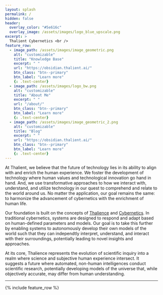 ```yaml
---
layout: splash
permalink: /
hidden: false
header:
  overlay_color: "#5e616c"
  overlay_image: /assets/images/logo_blue_upscale.png
excerpt: >
  Thalient Cybernetics <br />
feature_row:
  - image_path: /assets/images/image_geometric.png
    alt: "customizable"
    title: "Knowledge Base"
    excerpt: " "
    url: "https://obsidian.thalient.ai/"
    btn_class: "btn--primary"
    btn_label: "Learn more"
    {: .text-center}
  - image_path: /assets/images/logo_bw.png
    alt: "customizable"
    title: "About Me"
    excerpt: " "
    url: "/about/"
    btn_class: "btn--primary"
    btn_label: "Learn more"
    {: .text-center}
  - image_path: /assets/images/image_geometric_2.png
    alt: "customizable"
    title: "Blog"
    excerpt: " "
    url: "https://obsidian.thalient.ai/"
    btn_class: "btn--primary"
    btn_label: "Learn more"
    {: .text-center}
---
```

At Thalient, we believe that the future of technology lies in its ability to align with and enrich the human experience. We foster the development of technology where human values and technological innovation go hand in hand. And, we use transformative approaches to how we interact with, understand, and utilize technology in our quest to comprehend and relate to the world around us. No matter the application, our goal remains the same: to harmonize the advancement of cybernetics with the enrichment of human life.

Our foundation is built on the concepts of [Thalience](https://www.kschroeder.com/my-books/ventus/thalience) and [Cybernetics](https://en.wikipedia.org/wiki/Cybernetics:_Or_Control_and_Communication_in_the_Animal_and_the_Machine). In traditional cybernetics, systems are designed to respond and adapt based on human-defined parameters and models. Our goal is to take this further by enabling systems to autonomously develop their own models of the world such that they can independtly interpret, understand, and interact with their surroundings, potentially leading to novel insights and approaches.

At its core, Thalience represents the evolution of scientific inquiry into a realm where science and subjective human experience intersect. It suggests a future where automated, non-human intelligences conduct scientific research, potentially developing models of the universe that, while objectively accurate, may differ from human understanding.

---

{% include feature_row %}

